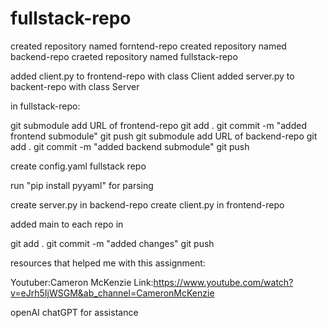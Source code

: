 # fullstack-repo

created repository named forntend-repo 
created repository named backend-repo
craeted repository named fullstack-repo 

added client.py to frontend-repo with class Client 
added server.py to backent-repo with class  Server


in fullstack-repo:

git submodule add URL of frontend-repo
git add .
git commit -m "added frontend submodule"
git push
git submodule add URL of backend-repo
git add .
git commit -m "added backend submodule"
git push


create config.yaml fullstack repo

run "pip install pyyaml" for parsing 


create server.py in backend-repo
create client.py in frontend-repo

added main to each repo in 

git add . 
git commit -m "added changes"
git push 







resources that helped me with this assignment: 

Youtuber:Cameron McKenzie
Link:https://www.youtube.com/watch?v=eJrh5IjWSGM&ab_channel=CameronMcKenzie

openAI chatGPT for assistance   
